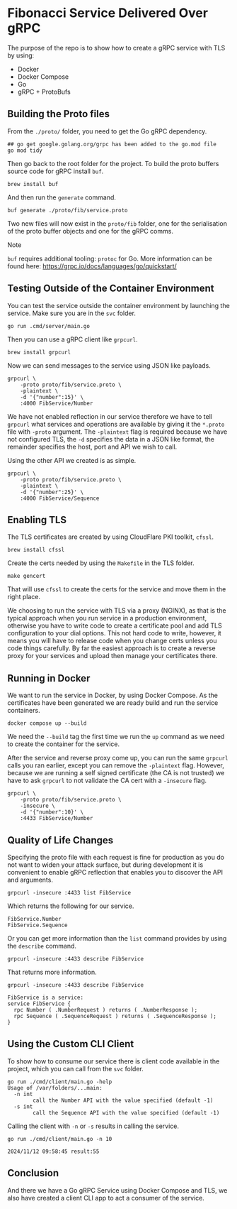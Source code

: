 # Fibonacci Service Delivered Over gRPC

The purpose of the repo is to show how to create a gRPC service with TLS by using:

- Docker
- Docker Compose
- Go
- gRPC + ProtoBufs

## Building the Proto files
From the `./proto/` folder, you need to get the Go gRPC dependency.

```shell
## go get google.golang.org/grpc has been added to the go.mod file
go mod tidy
```

Then go back to the root folder for the project. To build the proto buffers source code for gRPC install `buf`.

```shell
brew install buf
```

And then run the `generate` command.

```shell
buf generate ./proto/fib/service.proto
```

Two new files will now exist in the `proto/fib` folder, one for the serialisation of the proto buffer objects and one for the gRPC comms.

> [!note]
> `buf` requires additional tooling: `protoc` for Go. More information can be found here: https://grpc.io/docs/languages/go/quickstart/

## Testing Outside of the Container Environment
You can test the service outside the container environment by launching the service. Make sure you are in the `svc` folder.

```shell
go run .cmd/server/main.go
```

Then you can use a gRPC client like `grpcurl`.

```shell
brew install grpcurl
```

Now we can send messages to the service using JSON like payloads.

```shell
grpcurl \
    -proto proto/fib/service.proto \
    -plaintext \
    -d '{"number":15}' \
    :4000 FibService/Number
```

We have not enabled reflection in our service therefore we have to tell `grpcurl` what services and operations are available by giving it the `*.proto` file with `-proto` argument. The `-plaintext` flag is required because we have not configured TLS, the `-d` specifies the data in a JSON like format, the remainder specifies the host, port and API we wish to call.

Using the other API we created is as simple.

```shell
grpcurl \
    -proto proto/fib/service.proto \
    -plaintext \
    -d '{"number":25}' \
    :4000 FibService/Sequence
```


## Enabling TLS
The TLS certificates are created by using CloudFlare PKI toolkit, `cfssl`.

```shell
brew install cfssl
```

Create the certs needed by using the `Makefile` in the TLS folder.

```shell
make gencert
```

That will use `cfssl` to create the certs for the service and move them in the right place.

We choosing to run the service with TLS via a proxy (NGINX), as that is the typical approach when you run service in a production environment, otherwise you have to write code to create a certificate pool and add TLS configuration to your dial options. This not hard code to write, however, it means you will have to release code when you change certs unless you code things carefully. By far the easiest approach is to create a reverse proxy for your services and upload then manage your certificates there.

## Running in Docker
We want to run the service in Docker, by using Docker Compose. As the certificates have been generated we are ready build and run the service containers.

```shell
docker compose up --build
```

We need the `--build` tag the first time we run the `up` command as we need to create the container for the service.

After the service and reverse proxy come up, you can run the same `grpcurl` calls you ran earlier, except you can remove the `-plaintext` flag. However, because we are running a self signed certificate (the CA is not trusted) we have to ask `grpcurl` to not validate the CA cert with a `-insecure` flag.

```shell
grpcurl \
    -proto proto/fib/service.proto \
    -insecure \
    -d '{"number":10}' \
    :4433 FibService/Number
```

## Quality of Life Changes
Specifying the proto file with each request is fine for production as you do not want to widen your attack surface, but during development it is convenient to enable gRPC reflection that enables you to discover the API and arguments.

```shell
grpcurl -insecure :4433 list FibService
```

Which returns the following for our service.

```shell
FibService.Number
FibService.Sequence
```

Or you can get more information than the `list` command provides by using the `describe` command.

```shell
grpcurl -insecure :4433 describe FibService
```

That returns more information.

```shell
grpcurl -insecure :4433 describe FibService

FibService is a service:
service FibService {
  rpc Number ( .NumberRequest ) returns ( .NumberResponse );
  rpc Sequence ( .SequenceRequest ) returns ( .SequenceResponse );
}
```

## Using the Custom CLI Client

To show how to consume our service there is client code available in the project, which you can call from the `svc` folder.

```shell
go run ./cmd/client/main.go -help
Usage of /var/folders/...main:
  -n int
    	call the Number API with the value specified (default -1)
  -s int
    	call the Sequence API with the value specified (default -1)
```

Calling the client with `-n` or `-s` results in calling the service.

```shell
go run ./cmd/client/main.go -n 10

2024/11/12 09:58:45 result:55
```

## Conclusion
And there we have a Go gRPC Service using Docker Compose and TLS, we also have created a client CLI app to act a consumer of the service.
